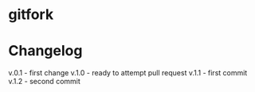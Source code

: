 # gitfork

# Changelog
v.0.1 - first change
v.1.0 - ready to attempt pull request
v.1.1 - first commit
v.1.2 - second commit

